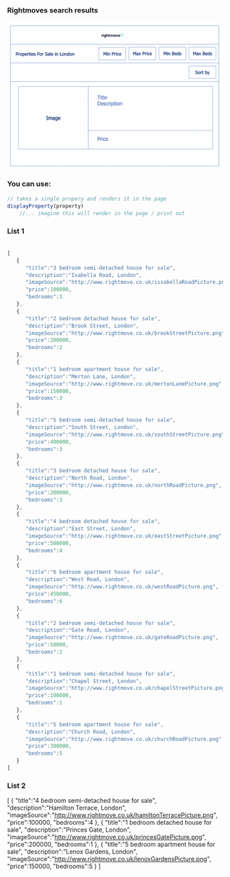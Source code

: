 ### Rightmoves search results

![Wireframe of search result](https://github.com/rightmove/graduate-assessment-test/blob/main/property-list-wireframes.png)


### You can use: 
```javascript
// takes a single propery and renders it in the page
displayProperty(property)
    //... imagine this will render in the page / print out
```

### List 1

```javascript

[
   {
      "title":"3 bedroom semi-detached house for sale",
      "description":"Isabella Road, London",
      "imageSource":"http://www.rightmove.co.uk/issabellaRoadPicture.png",
      "price":100000,
      "bedrooms":3
   },
   {
      "title":"2 bedroom detached house for sale",
      "description":"Brook Street, London",
      "imageSource":"http://www.rightmove.co.uk/brookStreetPicture.png",
      "price":200000,
      "bedrooms":2
   },
   {
      "title":"1 bedroom apartment house for sale",
      "description":"Merton Lane, London",
      "imageSource":"http://www.rightmove.co.uk/mertonLanePicture.png",
      "price":150000,
      "bedrooms":3
   },
   {
      "title":"5 bedroom semi-detached house for sale",
      "description":"South Street, London",
      "imageSource":"http://www.rightmove.co.uk/southStreetPicture.png",
      "price":400000,
      "bedrooms":3
   },
   {
      "title":"3 bedroom detached house for sale",
      "description":"North Road, London",
      "imageSource":"http://www.rightmove.co.uk/northRoadPicture.png",
      "price":200000,
      "bedrooms":3
   },
   {
      "title":"4 bedroom detached house for sale",
      "description":"East Street, London",
      "imageSource":"http://www.rightmove.co.uk/eastStreetPicture.png",
      "price":500000,
      "bedrooms":4
   },
   {
      "title":"6 bedroom apartment house for sale",
      "description":"West Road, London",
      "imageSource":"http://www.rightmove.co.uk/westRoadPicture.png",
      "price":450000,
      "bedrooms":6
   },
   {
      "title":"2 bedroom semi-detached house for sale",
      "description":"Gate Road, London",
      "imageSource":"http://www.rightmove.co.uk/gateRoadPicture.png",
      "price":50000,
      "bedrooms":2
   },
   {
      "title":"1 bedroom semi-detached house for sale",
      "description":"Chapel Street, London",
      "imageSource":"http://www.rightmove.co.uk/chapelStreetPicture.png",
      "price":100000,
      "bedrooms":1
   },
   {
      "title":"5 bedroom apartment house for sale",
      "description":"Church Road, London",
      "imageSource":"http://www.rightmove.co.uk/churchRoadPicture.png",
      "price":300000,
      "bedrooms":5
   }
]
```

### List 2
[
   {
      "title":"4 bedroom semi-detached house for sale",
      "description":"Hamilton Terrace, London",
      "imageSource":"http://www.rightmove.co.uk/hamiltonTerracePicture.png",
      "price":100000,
      "bedrooms":4
   },
   {
      "title":"1 bedroom detached house for sale",
      "description":"Princes Gate, London",
      "imageSource":"http://www.rightmove.co.uk/princesGatePicture.png",
      "price":200000,
      "bedrooms":1
   },
   {
      "title":"5 bedroom apartment house for sale",
      "description":"Lenox Gardens, London",
      "imageSource":"http://www.rightmove.co.uk/lenoxGardensPicture.png",
      "price":150000,
      "bedrooms":5
   }
]


